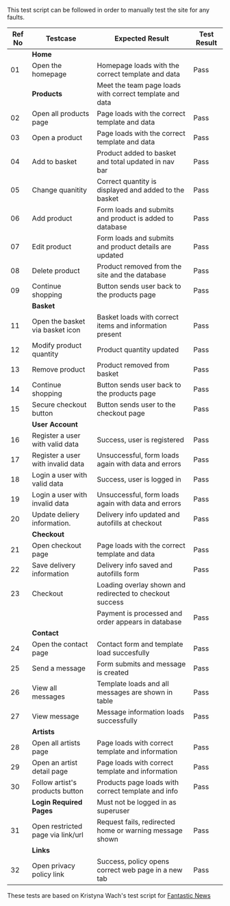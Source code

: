 This test script can be followed in order to manually test the site for any faults.

| Ref No | Testcase                          | Expected Result                                         | Test Result |
|--------|-----------------------------------|---------------------------------------------------------|-------------|
|        |**Home**                           |                                                         |             |
| 01     | Open the homepage                 | Homepage loads with the correct template and data       | Pass        |
|        | **Products**                      | Meet the team page loads with correct template and data |             |
| 02     | Open all products page            | Page loads with the correct template and data           | Pass        |
| 03     | Open a product                    | Page loads with the correct template and data           | Pass        |
| 04     | Add to basket                     | Product added to basket and total updated in nav bar    | Pass        |
| 05     | Change quanitity                  | Correct quantity is displayed and added to the basket   | Pass        |
| 06     | Add product                       | Form loads and submits and product is added to database | Pass        |
| 07     | Edit product                      | Form loads and submits and product details are updated  | Pass        |
| 08     | Delete product                    | Product removed from the site and the database          | Pass        |
| 09     | Continue shopping                 | Button sends user back to the products page             | Pass        |
|        | **Basket**                        |                                                         |             |
| 11     | Open the basket via basket icon   | Basket loads with correct items and information present | Pass        |
| 12     | Modify product quantity           | Product quantity updated                                | Pass        |
| 13     | Remove product                    | Product removed from basket                             | Pass        |
| 14     | Continue shopping                 | Button sends user back to the products page             | Pass        |
| 15     | Secure checkout button            | Button sends user to the checkout page                  | Pass        |
|        | **User Account**                  |                                                         |             |
| 16     | Register a user with valid data   | Success, user is registered                             | Pass        |
| 17     | Register a user with invalid data | Unsuccessful, form loads again with data and errors     | Pass        |
| 18     | Login a user with valid data      | Success, user is logged in                              | Pass        |
| 19     | Login a user with invalid data    | Unsuccessful, form loads again with data and errors     | Pass        |
| 20     | Update deliery information.       | Delivery info updated and autofills at checkout         | Pass        |
|        | **Checkout**                      |                                                         |             |
| 21     | Open checkout page                | Page loads with the correct template and data           | Pass        |
| 22     | Save delivery information         | Delivery info saved and autofills form                  | Pass        |
| 23     | Checkout                          | Loading overlay shown and redirected to checkout success|             |
|        |                                   | Payment is processed and order appears in database      | Pass        |
|        | **Contact**                       |                                                         |             |
| 24     | Open the contact page             | Contact form and template load succesfully              | Pass        |
| 25     | Send a message                    | Form submits and message is created                     | Pass        |
| 26     | View all messages                 | Template loads and all messages are shown in table      | Pass        |
| 27     | View message                      | Message information loads successfully                  | Pass        |
|        | **Artists**                       |                                                         |             |
| 28     | Open all artists page             | Page loads with correct template and information        | Pass        |
| 29     | Open an artist detail page        | Page loads with correct template and information        | Pass        |
| 30     | Follow artist's products button   | Products page loads with correct template and info      | Pass        |
|        | **Login Required Pages**          | Must not be logged in as superuser                      |             |
| 31     | Open restricted page via link/url | Request fails, redirected home or warning message shown | Pass        |
|        | **Links**                         |                                                         |             |
| 32     | Open privacy policy link          | Success, policy opens correct web page in a new tab     | Pass        |

These tests are based on Kristyna Wach's test script for [Fantastic News](https://github.com/Cushione/fantastic-news/tree/main)